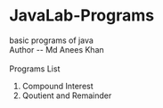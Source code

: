 # JavaLab-Programs
basic programs of java <br>
Author -- Md Anees Khan <br>
<br>
Programs List   <br>
1. Compound Interest <br>
2. Qoutient and Remainder
